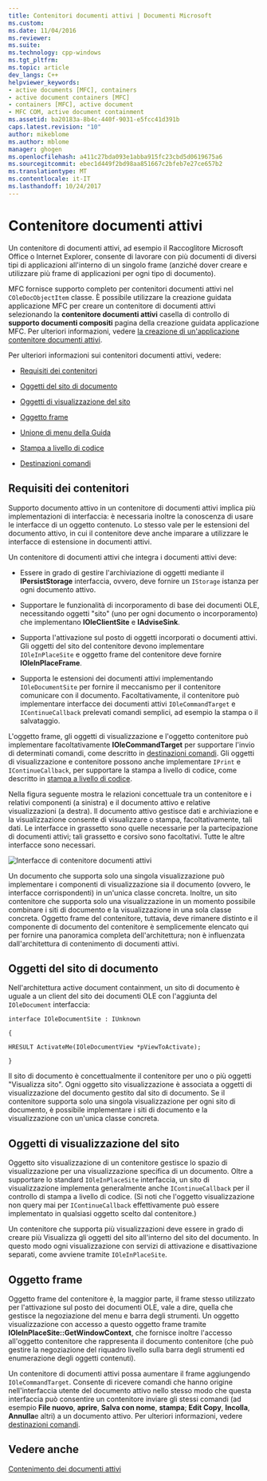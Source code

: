 ```yaml
---
title: Contenitori documenti attivi | Documenti Microsoft
ms.custom: 
ms.date: 11/04/2016
ms.reviewer: 
ms.suite: 
ms.technology: cpp-windows
ms.tgt_pltfrm: 
ms.topic: article
dev_langs: C++
helpviewer_keywords:
- active documents [MFC], containers
- active document containers [MFC]
- containers [MFC], active document
- MFC COM, active document containment
ms.assetid: ba20183a-8b4c-440f-9031-e5fcc41d391b
caps.latest.revision: "10"
author: mikeblome
ms.author: mblome
manager: ghogen
ms.openlocfilehash: a411c27bda093e1abba915fc23cbd5d0619675a6
ms.sourcegitcommit: ebec1d449f2bd98aa851667c2bfeb7e27ce657b2
ms.translationtype: MT
ms.contentlocale: it-IT
ms.lasthandoff: 10/24/2017
---
```

# <a name="active-document-containers"></a>Contenitore documenti attivi
Un contenitore di documenti attivi, ad esempio il Raccoglitore Microsoft Office o Internet Explorer, consente di lavorare con più documenti di diversi tipi di applicazioni all'interno di un singolo frame (anziché dover creare e utilizzare più frame di applicazioni per ogni tipo di documento).  
  
 MFC fornisce supporto completo per contenitori documenti attivi nel `COleDocObjectItem` classe. È possibile utilizzare la creazione guidata applicazione MFC per creare un contenitore di documenti attivi selezionando la **contenitore documenti attivi** casella di controllo di **supporto documenti compositi** pagina della creazione guidata applicazione MFC. Per ulteriori informazioni, vedere [la creazione di un'applicazione contenitore documenti attivi](../mfc/creating-an-active-document-container-application.md).  
  
 Per ulteriori informazioni sui contenitori documenti attivi, vedere:  
  
-   [Requisiti dei contenitori](#container_requirements)  
  
-   [Oggetti del sito di documento](#document_site_objects)  
  
-   [Oggetti di visualizzazione del sito](#view_site_objects)  
  
-   [Oggetto frame](#frame_object)  
  
-   [Unione di menu della Guida](../mfc/help-menu-merging.md)  
  
-   [Stampa a livello di codice](../mfc/programmatic-printing.md)  
  
-   [Destinazioni comandi](../mfc/message-handling-and-command-targets.md)  
  
##  <a name="container_requirements"></a>Requisiti dei contenitori  
 Supporto documento attivo in un contenitore di documenti attivi implica più implementazioni di interfaccia: è necessaria inoltre la conoscenza di usare le interfacce di un oggetto contenuto. Lo stesso vale per le estensioni del documento attivo, in cui il contenitore deve anche imparare a utilizzare le interfacce di estensione in documenti attivi.  
  
 Un contenitore di documenti attivi che integra i documenti attivi deve:  
  
-   Essere in grado di gestire l'archiviazione di oggetti mediante il **IPersistStorage** interfaccia, ovvero, deve fornire un `IStorage` istanza per ogni documento attivo.  
  
-   Supportare le funzionalità di incorporamento di base dei documenti OLE, necessitando oggetti "sito" (uno per ogni documento o incorporamento) che implementano **IOleClientSite** e **IAdviseSink**.  
  
-   Supporta l'attivazione sul posto di oggetti incorporati o documenti attivi. Gli oggetti del sito del contenitore devono implementare `IOleInPlaceSite` e oggetto frame del contenitore deve fornire **IOleInPlaceFrame**.  
  
-   Supporta le estensioni dei documenti attivi implementando `IOleDocumentSite` per fornire il meccanismo per il contenitore comunicare con il documento. Facoltativamente, il contenitore può implementare interfacce dei documenti attivi `IOleCommandTarget` e `IContinueCallback` prelevati comandi semplici, ad esempio la stampa o il salvataggio.  
  
 L'oggetto frame, gli oggetti di visualizzazione e l'oggetto contenitore può implementare facoltativamente **IOleCommandTarget** per supportare l'invio di determinati comandi, come descritto in [destinazioni comandi](../mfc/message-handling-and-command-targets.md). Gli oggetti di visualizzazione e contenitore possono anche implementare `IPrint` e `IContinueCallback`, per supportare la stampa a livello di codice, come descritto in [stampa a livello di codice](../mfc/programmatic-printing.md).  
  
 Nella figura seguente mostra le relazioni concettuale tra un contenitore e i relativi componenti (a sinistra) e il documento attivo e relative visualizzazioni (a destra). Il documento attivo gestisce dati e archiviazione e la visualizzazione consente di visualizzare o stampa, facoltativamente, tali dati. Le interfacce in grassetto sono quelle necessarie per la partecipazione di documenti attivi; tali grassetto e corsivo sono facoltativi. Tutte le altre interfacce sono necessari.  
  
 ![Interfacce di contenitore documenti attivi](../mfc/media/vc37gj1.gif "vc37gj1")  
  
 Un documento che supporta solo una singola visualizzazione può implementare i componenti di visualizzazione sia il documento (ovvero, le interfacce corrispondenti) in un'unica classe concreta. Inoltre, un sito contenitore che supporta solo una visualizzazione in un momento possibile combinare i siti di documento e la visualizzazione in una sola classe concreta. Oggetto frame del contenitore, tuttavia, deve rimanere distinto e il componente di documento del contenitore è semplicemente elencato qui per fornire una panoramica completa dell'architettura; non è influenzata dall'architettura di contenimento di documenti attivi.  
  
##  <a name="document_site_objects"></a>Oggetti del sito di documento  
 Nell'architettura active document containment, un sito di documento è uguale a un client del sito dei documenti OLE con l'aggiunta del `IOleDocument` interfaccia:  
  
 `interface IOleDocumentSite : IUnknown`  
  
 `{`  
  
 `HRESULT ActivateMe(IOleDocumentView *pViewToActivate);`  
  
 `}`  
  
 Il sito di documento è concettualmente il contenitore per uno o più oggetti "Visualizza sito". Ogni oggetto sito visualizzazione è associata a oggetti di visualizzazione del documento gestito dal sito di documento. Se il contenitore supporta solo una singola visualizzazione per ogni sito di documento, è possibile implementare i siti di documento e la visualizzazione con un'unica classe concreta.  
  
##  <a name="view_site_objects"></a>Oggetti di visualizzazione del sito  
 Oggetto sito visualizzazione di un contenitore gestisce lo spazio di visualizzazione per una visualizzazione specifica di un documento. Oltre a supportare lo standard `IOleInPlaceSite` interfaccia, un sito di visualizzazione implementa generalmente anche `IContinueCallback` per il controllo di stampa a livello di codice. (Si noti che l'oggetto visualizzazione non query mai per `IContinueCallback` effettivamente può essere implementato in qualsiasi oggetto scelto dal contenitore.)  
  
 Un contenitore che supporta più visualizzazioni deve essere in grado di creare più Visualizza gli oggetti del sito all'interno del sito del documento. In questo modo ogni visualizzazione con servizi di attivazione e disattivazione separati, come avviene tramite `IOleInPlaceSite`.  
  
##  <a name="frame_object"></a>Oggetto frame  
 Oggetto frame del contenitore è, la maggior parte, il frame stesso utilizzato per l'attivazione sul posto dei documenti OLE, vale a dire, quella che gestisce la negoziazione del menu e barra degli strumenti. Un oggetto visualizzazione con accesso a questo oggetto frame tramite **IOleInPlaceSite::GetWindowContext**, che fornisce inoltre l'accesso all'oggetto contenitore che rappresenta il documento contenitore (che può gestire la negoziazione del riquadro livello sulla barra degli strumenti ed enumerazione degli oggetti contenuti).  
  
 Un contenitore di documenti attivi possa aumentare il frame aggiungendo `IOleCommandTarget`. Consente di ricevere comandi che hanno origine nell'interfaccia utente del documento attivo nello stesso modo che questa interfaccia può consentire un contenitore inviare gli stessi comandi (ad esempio **File nuovo**, **aprire**,  **Salva con nome**, **stampa**; **Edit Copy**, **Incolla**, **Annulla**e altri) a un documento attivo. Per ulteriori informazioni, vedere [destinazioni comandi](../mfc/message-handling-and-command-targets.md).  
  
## <a name="see-also"></a>Vedere anche  
 [Contenimento dei documenti attivi](../mfc/active-document-containment.md)

